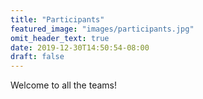 ```yaml
---
title: "Participants"
featured_image: "images/participants.jpg"
omit_header_text: true
date: 2019-12-30T14:50:54-08:00
draft: false
---
```


Welcome to all the teams!
